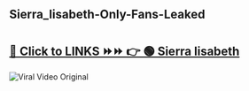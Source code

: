 
 ## Sierra_lisabeth-Only-Fans-Leaked

# <h2><a href="https://clipsfans.com/Sierra_lisabeth&ref=git">🔗 Click to LINKS ⏩⏩ 👉 🟢 Sierra lisabeth </a></h2>

<a href="https://clipsfans.com/Sierra_lisabeth&ref=git" rel="nofollow" data-target="animated-image.originalLink"><img src="https://i.ibb.co.com/xMMVF88/686577567.gif" alt="Viral Video Original" style="max-width: 100%; display: inline-block;" data-target="animated-image.originalImage"></a>
